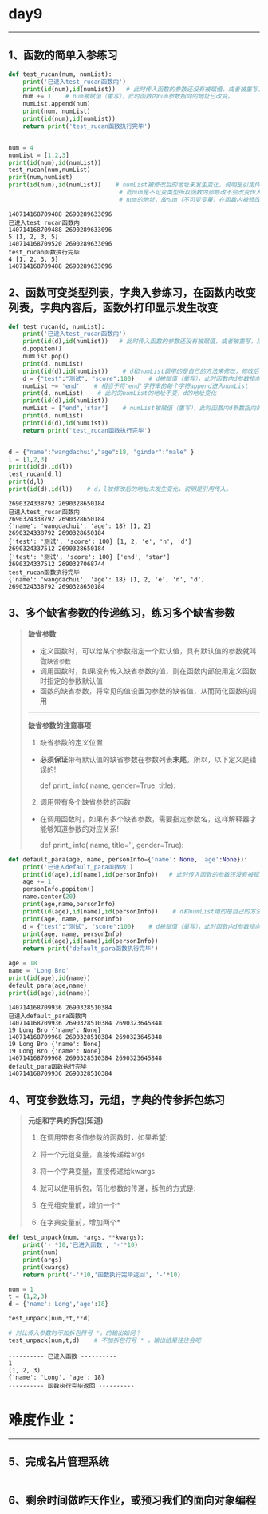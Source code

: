 # day9
----

## 1、函数的简单入参练习


```python
def test_rucan(num, numList):
    print('已进入test_rucan函数内')
    print(id(num),id(numList))   # 此时传入函数的参数还没有被赋值，或者被重写，所以地址依然是传入前地址（写时复制机制Copy-on-write）
    num += 1    # num被赋值（重写），此时函数内num参数指向的地址已改变。
    numList.append(num)
    print(num, numList)
    print(id(num),id(numList))
    return print('test_rucan函数执行完毕')


num = 4
numList = [1,2,3]
print(id(num),id(numList))
test_rucan(num,numList)
print(num,numList)      
print(id(num),id(numList))    # numList被修改后的地址未发生变化，说明是引用传入。
                               # 而num是不可变类型所以函数内部修改不会改变传入前外部的
                               # num的地址，故num（不可变变量）在函数内被修改不会影响其外部值。
```

    140714168709488 2690289633096
    已进入test_rucan函数内
    140714168709488 2690289633096
    5 [1, 2, 3, 5]
    140714168709520 2690289633096
    test_rucan函数执行完毕
    4 [1, 2, 3, 5]
    140714168709488 2690289633096


## 2、函数可变类型列表，字典入参练习，在函数内改变列表，字典内容后，函数外打印显示发生改变


```python
def test_rucan(d, numList):
    print('已进入test_rucan函数内')
    print(id(d),id(numList))   # 此时传入函数的参数还没有被赋值，或者被重写，所以地址依然是传入前地址（写时复制机制Copy-on-write）
    d.popitem()    
    numList.pop()
    print(d, numList) 
    print(id(d),id(numList))    # d和numList调用的是自己的方法来修改，修改后值变、地址不变。
    d = {"test":"测试", "score":100}    # d被赋值（重写），此时函数内d参数指向的地址已改变。
    numList += 'end'    # 相当于将'end'字符串的每个字符append进入numList
    print(d, numList)    # 此时的numList的地址不变，d的地址变化
    print(id(d),id(numList))    
    numList = ["end",'star']    # numList被赋值（重写），此时函数内d参数指向的地址已改变。
    print(d, numList)         
    print(id(d),id(numList))
    return print('test_rucan函数执行完毕')


d = {"name":"wangdachui","age":18, "ginder":"male" }
l = [1,2,3]
print(id(d),id(l))
test_rucan(d,l)
print(d,l)
print(id(d),id(l))    # d，l被修改后的地址未发生变化，说明是引用传入。
```

    2690324338792 2690328650184
    已进入test_rucan函数内
    2690324338792 2690328650184
    {'name': 'wangdachui', 'age': 18} [1, 2]
    2690324338792 2690328650184
    {'test': '测试', 'score': 100} [1, 2, 'e', 'n', 'd']
    2690324337512 2690328650184
    {'test': '测试', 'score': 100} ['end', 'star']
    2690324337512 2690327068744
    test_rucan函数执行完毕
    {'name': 'wangdachui', 'age': 18} [1, 2, 'e', 'n', 'd']
    2690324338792 2690328650184


## 3、多个缺省参数的传递练习，练习多个缺省参数

> **缺省参数**
> * 定义函数时，可以给某个参数指定一个默认值，具有默认值的参数就叫做`缺省参数`
> * 调用函数时，如果没有传入缺省参数的值，则在函数内部使用定义函数时指定的参数默认值
> * 函数的缺省参数，将常见的值设置为参数的缺省值，从而简化函数的调用
> _____
> **缺省参数的注意事项**
> 1. 缺省参数的定义位置
>   * **必须保证**带有默认值的缺省参数在参数列表**末尾**。所以，以下定义是错误的!
>    
>     def print_ info( name, gender=True, title):
>                                        
> 2. 调用带有多个缺省参数的函数
>   * 在调用函数时，如果有多个缺省参数，需要指定参数名，这样解释器才能够知道参数的对应关系!
>   
>     def print_ info( name, title='', gender=True):


```python
def default_para(age, name, personInfo={'name': None, 'age':None}):     
    print('已进入default_para函数内')
    print(id(age),id(name),id(personInfo))   # 此时传入函数的参数还没有被赋值，或者被重写，所以地址依然是传入前地址（写时复制机制Copy-on-write）
    age += 1
    personInfo.popitem()    
    name.center(20)
    print(age,name,personInfo)
    print(id(age),id(name),id(personInfo))    # d和numList用的是自己的方法，地址不变
    print(age, name, personInfo)
    d = {"test":"测试", "score":100}    # d被赋值（重写），此时函数内d参数指向的地址已改变。
    print(age, name, personInfo)
    print(id(age),id(name),id(personInfo))
    return print('default_para函数执行完毕')

age = 18
name = 'Long Bro'
print(id(age),id(name))
default_para(age,name)
print(id(age),id(name))
```

    140714168709936 2690328510384
    已进入default_para函数内
    140714168709936 2690328510384 2690323645848
    19 Long Bro {'name': None}
    140714168709968 2690328510384 2690323645848
    19 Long Bro {'name': None}
    19 Long Bro {'name': None}
    140714168709968 2690328510384 2690323645848
    default_para函数执行完毕
    140714168709936 2690328510384


## 4、可变参数练习，元组，字典的传参拆包练习

> **元组和字典的拆包(知道)**
>
> 1. 在调用带有多值参数的函数时，如果希望:
>   1. 将一个元组变量，直接传递给args
>   2. 将一个字典变量，直接传递给kwargs
> 
> 2. 就可以使用拆包，简化参数的传递，拆包的方式是: 
>   1. 在元组变量前，增加一个*
>   2. 在字典变量前，增加两个*


```python
def test_unpack(num, *args, **kwargs):
    print('-'*10,'已进入函数', '-'*10)
    print(num)
    print(args)
    print(kwargs)
    return print('-'*10,'函数执行完毕返回', '-'*10)

num = 1
t = (1,2,3)
d = {'name':'Long','age':18}

test_unpack(num,*t,**d)

# 对比传入参数时不加拆包符号 *，的输出如何？
test_unpack(num,t,d)    # 不加拆包符号 * ，输出结果往往会吧
```

    ---------- 已进入函数 ----------
    1
    (1, 2, 3)
    {'name': 'Long', 'age': 18}
    ---------- 函数执行完毕返回 ----------


# 难度作业：
--------

## 5、完成名片管理系统


```python

```

## 6、剩余时间做昨天作业，或预习我们的面向对象编程
